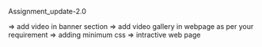 Assignment_update-2.0

=> add video in banner section
=> add video gallery in webpage  as per your requirement
=> adding minimum css 
=> intractive web page 